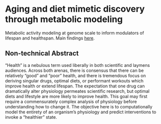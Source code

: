 # Aging and diet mimetic discovery through metabolic modeling

Metabolic activity modeling at genome scale to inform modulators of lifespan and healthspan. Main findings [here](https://github.com/srhoades10/AgingMetabModel/blob/main/MetabModel_AgingFasting_Manuscript.pdf).

## Non-technical Abstract

“Health” is a nebulous term used liberally in both scientific and laymens audiences. Across both arenas, there is consensus that there can be relatively “good” and “poor” health, and there is tremendous focus on deriving singular drugs, optimal diets, or performant workouts which improve health or extend lifespan. The expectation that one drug can dramatically alter physiology permeates scientific research, but optimal diets and lifestyle are more likely to improve health. This goal may first require a commensurately complex analysis of physiology before understanding how to change it. The objective here is to computationally model the entirety of an organism’s physiology and predict interventions to invoke a “healthier” state.
